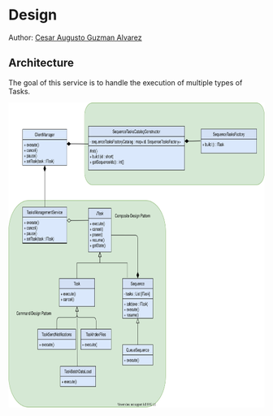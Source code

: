 # Design

Author: [Cesar Augusto Guzman Alvarez](https://github.com/cguz/)

## Architecture

The goal of this service is to handle the execution of multiple types of Tasks. 


<img src="https://raw.githubusercontent.com/cguz/task-management-service/d641f146654b114cfcdb7c2f84192080cbe7e9c6/design/TaskManagementService.svg" alt="Architecture" title="Architecture" height="600px" />
  
